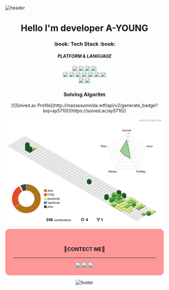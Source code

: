 ![header](https://capsule-render.vercel.app/api?type=waving&color=timeAuto&height=200&section=header&text=YOUNG-NIM&fontSize=70)

<div align="center">
    
<h1>Hello I'm developer A-YOUNG</h1>

<h3> :book: Tech Stack :book: </h3>
<h5>PLATFORM & LANGUAGE</h5>
<div>
<img src="https://img.shields.io/badge/JAVA-green?style=flat&logo=JAVA&logoColor=white"/>
<img src="https://img.shields.io/badge/SpringLegacy-6DB33F?style=flat&logo=spring&logoColor=white"/>
<img src="https://img.shields.io/badge/SpringBoot-6DB33F?style=flat&logo=springboot&logoColor=white"/>
<img src="https://img.shields.io/badge/ECLIPSE-2C2255?style=flat&logo=ECLIPSE&logoColor=white"/>
</div>
<div>
<img src="https://img.shields.io/badge/HTML5-E34F26?style=flat&logo=HTML5&logoColor=white"/>
<img src="https://img.shields.io/badge/CSS3-1572B6?style=flat&logo=CSS3&logoColor=white"/>
<img src="https://img.shields.io/badge/BOOTSTRAP-7952B3?style=flat&logo=BOOTSTRAP&logoColor=white"/>
<img src="https://img.shields.io/badge/REACT-61DAFB?style=flat&logo=REACT&logoColor=white"/>
<img src="https://img.shields.io/badge/NODE-339933?style=flat&logo=NODE.js&logoColor=white"/>
<img src="https://img.shields.io/badge/NEXT-000000?style=flat&logo=Next.js&logoColor=white"/>
<img src="https://img.shields.io/badge/JAVASCRIPT-F7DF1E?style=flat&logo=JAVASCRIPT&logoColor=white"/>
</div>
<div>
<img src="https://img.shields.io/badge/MySQL-4479A1?style=flat&logo=MySQL&logoColor=white"/>
<img src="https://img.shields.io/badge/ORACLE-F80000?style=flat&logo=ORACLE&logoColor=white"/>
</div>

<div>
<h3>Solving Algoritm</h3>
[![Solved.ac Profile](http://mazassumnida.wtf/api/v2/generate_badge?boj=ay5710)](https://solved.ac/ay5710/)

![](./profile-3d-contrib/profile-green-animate.svg)
</div>

<div style="background: rgba(255, 0, 0, 0.4); border-radius: 0.8rem; padding-top: 2rem; padding-bottom: 0.5rem">
<h3>📱CONTECT ME📱</h3>
<hr style="width: 90%;"/>

<a href="https://dramatic-specialist-5fe.notion.site/Developer-5ed4f582ef5f445c86cd50e2f94ef158?pvs=4"><img src="https://img.shields.io/badge/Notion-000000?style=flat&logo=notion&logoColor=white"/></a>
<a href="https://coding-mukk.tistory.com/"><img src="https://img.shields.io/badge/TStory-orange?style=flat&logo=blog&logoColor=white"/></a>
<a href="mailto:ay57105710@gmail.com"><img src="https://img.shields.io/badge/GMAIL-F80000?style=flat&logo=GMAIL&logoColor=white"/></a>
</div>


![footer](https://capsule-render.vercel.app/api?type=waving&color=timeAuto&height=200&section=footer&fontSize=70)
